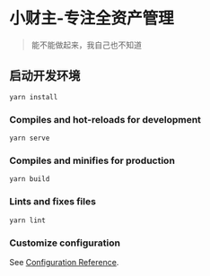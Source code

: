 # 小财主-专注全资产管理

> 能不能做起来，我自己也不知道

## 启动开发环境
```
yarn install
```

### Compiles and hot-reloads for development
```
yarn serve
```

### Compiles and minifies for production
```
yarn build
```

### Lints and fixes files
```
yarn lint
```

### Customize configuration
See [Configuration Reference](https://cli.vuejs.org/config/).
